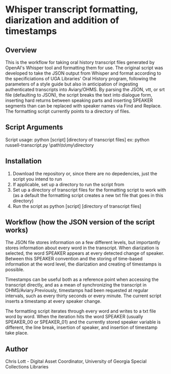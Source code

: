 # Whisper transcript formatting, diarization and addition of timestamps 
## Overview
This is the workflow for taking oral history transcript files generated by OpenAI's Whisper tool and formatting them for use. The original script was developed to take the JSON output from Whisper and format according to the specificiations of UGA Libraries' Oral History program, following the parameters of a style guide but also in anticipation of ingesting authenticated transcripts into Aviary/OHMS. By parsing the JSON, vtt, or srt file (defaulting to JSON), the script breaks the text into dialogue form, inserting hard returns between speaking parts and inserting SPEAKER segments than can be replaced with speaker names via Find and Replace. The formatting script currently points to a directory of files. 
## Script Arguments
Script usage: python [script] [directory of transcript files]
ex: python russell-transcript.py \path\to\my\directory
## Installation
1. Download the repository or, since there are no depedencies, just the script you intend to run
2. If applicable, set up a directory to run the script from
3. Set up a directory of transcript files for the formatting script to work with (as a default the formatting script creates a new txt file that goes in this directory)
4. Run the script as python [script] [directory of transcript files]
## Workflow (how the JSON version of the script works)
The JSON file stores information on a few different levels, but importantly stores information about every word in the transcript. When diarization is selected, the word SPEAKER appears at every detected change of speaker. Between this SPEAKER convention and the storing of time-based information at the word level, the diarization and creating of timestamps is possible. 

Timestamps can be useful both as a reference point when accessing the transcript directly, and as a mean of synchronizing the transcript in OHMS/Aviary.Previously, timestamps had been requested at regular intervals, such as every thirty seconds or every minute. The current script inserts a timestamp at every speaker change. 

The formatting script iterates through every word and writes to a txt file word by word. When the iteration hits the word SPEAKER (usually SPEAKER_00 or SPEAKER_01) and the currently stored speaker variable is different, the line break, insertion of speaker, and insertion of timestamp take place.
## Author
Chris Lott - Digital Asset Coordinator, University of Georgia Special Collections Libraries
